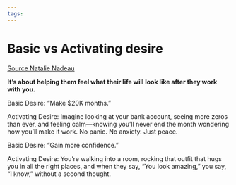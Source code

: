 ```yaml
---
tags: 
---
```

# Basic vs Activating desire

[Source Natalie Nadeau](https://www.linkedin.com/posts/natalie-nadeau_your-messaging-sucks-activity-7246470230024105984-xUuX?utm_source=share&utm_medium=member_desktop)

**It’s about helping them feel what their life will look like after they work with you.**

Basic Desire: “Make $20K months.”  
  
Activating Desire: Imagine looking at your bank account, seeing more zeros than ever, and feeling calm—knowing you’ll never end the month wondering how you’ll make it work. No panic. No anxiety. Just peace.  
  
Basic Desire: “Gain more confidence.”  
  
Activating Desire: You’re walking into a room, rocking that outfit that hugs you in all the right places, and when they say, “You look amazing,” you say, “I know,” without a second thought.
